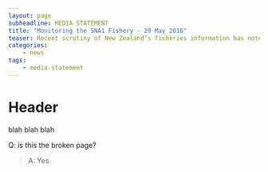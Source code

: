 ```yaml
---
layout: page
subheadline: MEDIA STATEMENT
title: "Monitoring the SNA1 Fishery - 29 May 2016"
teaser: Recent scrutiny of New Zealand’s fisheries information has noted the use of cameras to monitor fishing vessels. Trident Systems is the research provider that is contracted by the Ministry for Primary Industries (MPI) to undertake video observation of the SNA1 trawl fleet.
categories:
    - news
tags:
    - media-statement
---
```

# Header

blah blah blah

Q: is this the broken page?
>A: Yes
